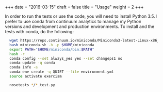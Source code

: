 +++
date = "2016-03-15"
draft = false
title = "Usage"
weight = 2
+++

In order to run the tests or use the code, you will need to install Python 3.5. I prefer to use conda from continuum analytics to manage my Python versions and development and production environments. To install and the tests with conda, do the following:


```bash
  wget https://repo.continuum.io/miniconda/Miniconda3-latest-Linux-x86_64.sh -O miniconda.sh;
  bash miniconda.sh -b -p $HOME/miniconda
  export PATH="$HOME/miniconda/bin:$PATH"
  hash -r
  conda config --set always_yes yes --set changeps1 no
  conda update -q conda
  conda info -a
  conda env create -q QUIET --file environment.yml
  source activate exercism

  nosetests */*_test.py
```

